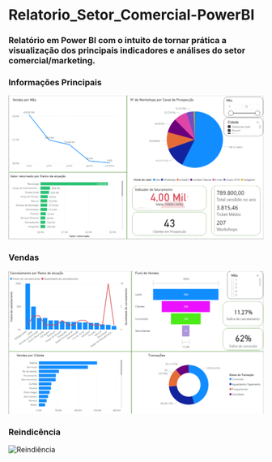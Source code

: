 # Relatorio_Setor_Comercial-PowerBI
### Relatório em Power BI com o intuito de tornar prática a visualização dos principais indicadores e análises do setor comercial/marketing.

### Informações Principais
![Informações Principais](https://github.com/LuanF22/Relatorio_Setor_Comercial-PowerBI/blob/main/Imagens/Informacoes%20Principais.png)

### Vendas
![Vendas](https://github.com/LuanF22/Relatorio_Setor_Comercial-PowerBI/blob/main/Imagens/Vendas.png)

### Reindicência
![Reindiência](https://github.com/LuanF22/Relatorio_Setor_Comercial-PowerBI/blob/main/Imagens/Reindic%C3%AAncia.png)
